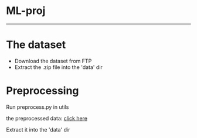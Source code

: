 # ML-proj

- - -

# The dataset
* Download the dataset from FTP
* Extract the .zip file into the 'data' dir

# Preprocessing

Run preprocess.py in utils

the preprocessed data: [click here](https://jbox.sjtu.edu.cn/l/z5imOz)

Extract it into the 'data' dir
